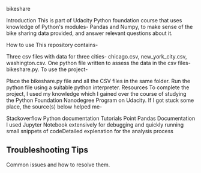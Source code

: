 bikeshare

Introduction
This is part of Udacity Python foundation course that uses knowledge of Python's modules- Pandas and Numpy, to make sense of the bike sharing data provided, and answer relevant questions about it.

How to use
This repository contains-

Three csv files with data for three cities- chicago.csv, new_york_city.csv, washington.csv.
One python file written to assess the data in the csv files- bikeshare.py.
To use the project-

Place the bikeshare.py file and all the CSV files in the same folder.
Run the python file using a suitable python interpreter.
Resources
To complete the project, I used my knowledge which I gained over the course of studying the Python Foundation Nanodegree Program on Udacity. If I got stuck some place, the source(s) below helped me-

Stackoverflow
Python documentation
Tutorials Point
Pandas Documentation
I used Jupyter Notebook extensively for debugging and quickly running small snippets of codeDetailed explenation for the analysis process
## Troubleshooting Tips
Common issues and how to resolve them.

